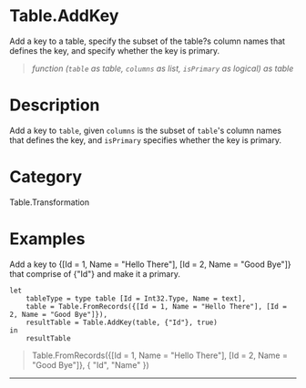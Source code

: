 # Table.AddKey
Add a key to a table, specify the subset of the table?s column names that defines the key, and specify whether the key is primary.
> _function (<code>table</code> as table, <code>columns</code> as list, <code>isPrimary</code> as logical) as table_

# Description 
Add a key to <code>table</code>, given <code>columns</code> is the subset of <code>table</code>'s column names that defines the key, and <code>isPrimary</code> specifies whether the key is primary.
# Category 
Table.Transformation
# Examples 
Add a key to {[Id = 1, Name = "Hello There"], [Id = 2, Name = "Good Bye"]} that comprise of {"Id"} and make it a primary.
```
let
    tableType = type table [Id = Int32.Type, Name = text],
    table = Table.FromRecords({[Id = 1, Name = "Hello There"], [Id = 2, Name = "Good Bye"]}),
    resultTable = Table.AddKey(table, {"Id"}, true)
in
    resultTable
```
> Table.FromRecords({[Id = 1, Name = "Hello There"], [Id = 2, Name = "Good Bye"]}, {
    "Id",
    "Name"
})

***
